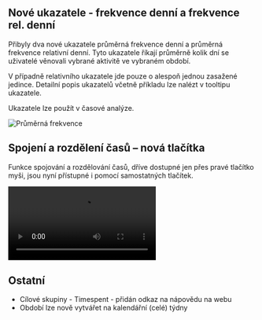 ﻿---
categories: [kiwi]
layout: kiwi
---

## Nové ukazatele - frekvence denní a frekvence rel. denní
Přibyly dva nové ukazatele průměrná frekvence denní a průměrná frekvence relativní denní. Tyto ukazatele říkají průměrně kolik dní se uživatelé věnovali vybrané aktivitě ve vybraném období. 
<p>V případně relativního ukazatele jde pouze o alespoň jednou zasažené jedince. Detailní popis ukazatelů včetně příkladu lze nalézt v tooltipu ukazatele. </p>
Ukazatele lze použít v časové analýze.


![Průměrná frekvence]({{site.url}}/data/prumernafrkvence.PNG "Průměrná frekvence")



## Spojení a rozdělení časů – nová tlačítka
Funkce spojování a rozdělování časů, dříve dostupné jen přes pravé tlačítko myši, jsou nyní přístupné i pomocí samostatných tlačítek.

<video src="{{site.url}}/data/casyspojitrozdelit.mp4" type="video/mp4" controls>xx</video>

## Ostatní
<ul>
<li>Cílové skupiny - Timespent - přidán odkaz na nápovědu na webu</li>
<li>Období lze nově vytvářet na kalendářní (celé) týdny</li>
</ul>